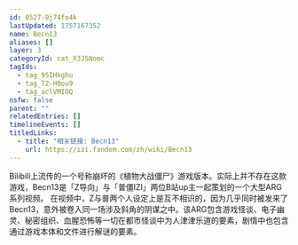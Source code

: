 ```yaml
---
id: 0527-9j74fo4k
lastUpdated: 1757167352
name: Becn13
aliases: []
layer: 3
categoryId: cat_X3JSNomc
tagIds:
  - tag_95IHkghu
  - tag_T2-H0ou9
  - tag_aclVMIOQ
nsfw: false
parent: ""
relatedEntries: []
timelineEvents: []
titledLinks:
  - title: "相关链接: Becn13"
    url: https://izi.fandom.com/zh/wiki/Becn13
---
```


Bilibili上流传的一个号称崩坏的《植物大战僵尸》游戏版本。实际上并不存在这款游戏，Becn13是「Z导向」与「普僵IZI」两位B站up主一起策划的一个大型ARG系列视频。 在视频中，Z与普两个人设定上是互不相识的，因为几乎同时被发来了Becn13，意外被卷入同一场涉及斜角的阴谋之中。该ARG包含游戏怪谈、电子幽灵、秘密组织、血腥恐怖等一切在都市怪谈中为人津津乐道的要素，剧情中也包含通过游戏本体和文件进行解谜的要素。